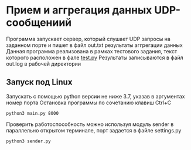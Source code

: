 # Прием и аггрегация данных UDP-сообщениий
Программа запускает сервер, который слушает UDP запросы на заданном порте и пишет в файл out.txt результаты аггрегации данных
Данная программа реализована в рамках тестового задания, текст которого расположен в фале [test.py](test.py)
Результаты записываются в файл out.log в рабочей директории

## Запуск под Linux
Запускать с помощью python версии не ниже 3.7, указав в аргументах номер порта
Остановка программы по сочетанию клавиш Ctrl+C
```
python3 main.py 8000
```
Проверить работоспособность можно используя модуль sender в параллельно открытом терминале, порт задается в файле settings.py
```
python3 sender.py
```